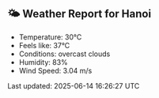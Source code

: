 <!-- WEATHER-START -->
## 🌤 Weather Report for Hanoi

- Temperature: 30°C
- Feels like: 37°C
- Conditions: overcast clouds
- Humidity: 83%
- Wind Speed: 3.04 m/s

Last updated: 2025-06-14 16:26:27 UTC
<!-- WEATHER-END -->
